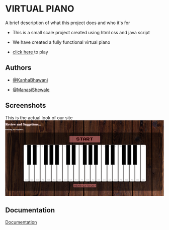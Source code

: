 # VIRTUAL PIANO

A brief description of what this project does and who it's for

- This is a small scale project created using html css and java script
- We have created a fully functional virtual piano 
 
 - [click here ](https://kanhabhawani.github.io/Piano/) to play

## Authors

- [@KanhaBhawani](https://github.com/KanhaBhawani)

- [@ManasiShewale](https://github.com/ManasiShewale)









## Screenshots
This is the actual look of our site
![App Screenshot](https://github.com/KanhaBhawani/Piano/blob/master/photos/piano%20ss.png)




## Documentation

[Documentation](https://github.com/KanhaBhawani/Piano/blob/master/about%20us/Documentation.pdf)

